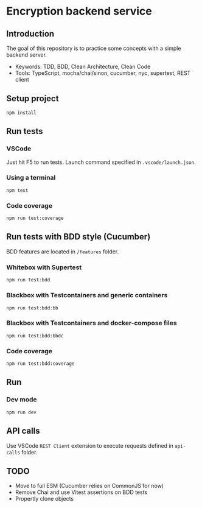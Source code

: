 # Encryption backend service

## Introduction

The goal of this repository is to practice some concepts with a simple backend server.

- Keywords: TDD, BDD, Clean Architecture, Clean Code
- Tools: TypeScript, mocha/chai/sinon, cucumber, nyc, supertest, REST client

## Setup project

```
npm install
```

## Run tests

### VSCode

Just hit F5 to run tests. Launch command specified in `.vscode/launch.json`.

### Using a terminal

```
npm test
```

### Code coverage

```
npm run test:coverage
```

## Run tests with BDD style (Cucumber)

BDD features are located in `/features` folder.

### Whitebox with Supertest

```
npm run test:bdd
```

### Blackbox with Testcontainers and generic containers

```
npm run test:bdd:bb
```

### Blackbox with Testcontainers and docker-compose files

```
npm run test:bdd:bbdc
```

### Code coverage

```
npm run test:bdd:coverage
```

## Run

### Dev mode

```
npm run dev
```

## API calls

Use VSCode `REST Client` extension to execute requests defined in `api-calls` folder.

## TODO

- Move to full ESM (Cucumber relies on CommonJS for now)
- Remove Chai and use Vitest assertions on BDD tests
- Propertly clone objects
